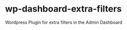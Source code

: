 wp-dashboard-extra-filters
==========================

Wordpress Plugin for extra filters in the Admin Dashboard
